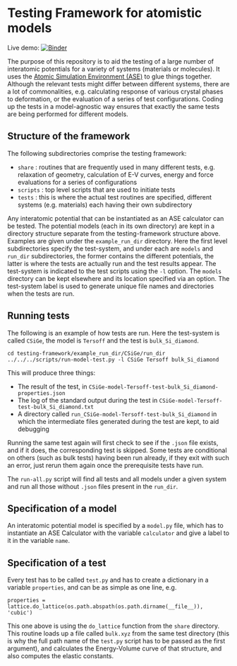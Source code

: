 Testing Framework for atomistic models
======================================

Live demo: [![Binder](https://mybinder.org/badge_logo.svg)](https://mybinder.org/v2/gh/libAtoms/testing-framework/public?filepath=examples%2Fdemo.ipynb)

The purpose of this repository is to aid the testing of a large number
of interatomic potentials for a variety of systems (materials or
molecules). It uses the [Atomic Simulation Environment (ASE)](https://gitlab.com/ase/ase) to glue
things together. Although the relevant tests might differ between
different systems, there are a lot of commonalities, e.g. calculating
response of various crystal phases to deformation, or the evaluation
of a series of test configurations. Coding up the tests in a
model-agnostic way ensures that exactly the same tests are being
performed for different models.


Structure of the framework
--------------------------

The following subdirectories comprise the testing framework:

- `share` : routines that are frequently used in many different
  tests, e.g. relaxation of geometry, calculation of E-V curves,
  energy and force evaluations for a series of configurations
- `scripts` : top level scripts that are used to initiate tests
- `tests` : this is where the actual test routines are specified,
  different systems (e.g. materials) each having their own
  subdirectory

Any interatomic potential that can be instantiated as an ASE
 calculator can be tested. The potential models (each in its own
 directory) are kept in a directory structure separate from the
 testing-framework structure above. Examples are given under the
 `example_run_dir` directory. Here the first level subdirectories specify
 the test-system, and under each are `models` and `run_dir` subdirectories,
 the former contains the different potentials, the latter is where
 the tests are actually run and the test results appear. The test-system
 is indicated to the test scripts using the `-l` option. The `models` directory
 can be kept elsewhere and its location specified via an option. The test-system
 label is used to generate unique file names and directories when the
 tests are run. 

Running tests
-------------

The following is an example of how tests are run. Here the test-system
is called `CSiGe`, the model is `Tersoff` and the test is `bulk_Si_diamond`.


```
cd testing-framework/example_run_dir/CSiGe/run_dir
../../../scripts/run-model-test.py -l CSiGe Tersoff bulk_Si_diamond
```

This will produce three things:

- The result of the test, in
  `CSiGe-model-Tersoff-test-bulk_Si_diamond-properties.json`
- The log of the standard output during the test in
  `CSiGe-model-Tersoff-test-bulk_Si_diamond.txt`
- A directory called `run_CSiGe-model-Tersoff-test-bulk_Si_diamond` in
  which the intermediate files generated during the test are kept, to
  aid debugging

Running the same test again will first check to see if the `.json`
file exists, and if it does, the corresponding test is skipped. Some tests
are conditional on others (such as bulk tests) having been run already, if they exit with such 
an error, just rerun them again once the prerequisite tests have run. 

The `run-all.py` script will find all tests and all models under a
given system and run all those without `.json` files present in the
`run_dir`.


Specification of a model
------------------------

An interatomic potential model is specified by a `model.py` file,
which has to instantiate an ASE Calculator with the variable `calculator`
and give a label to it in the variable `name`.

Specification of a test
-----------------------

Every test has to be called `test.py` and has to create a dictionary in a variable `properties`, and can be as simple as one line, e.g.
```
properties = lattice.do_lattice(os.path.abspath(os.path.dirname(__file__)), 'cubic')
```

This one above is using the `do_lattice` function from the `share`
directory. This routine loads up a file called `bulk.xyz` from the same test directory 
(this is why the full path name of the `test.py` script has to be
passed as the first argument), and calculates the Energy-Volume curve
of that structure, and also computes the elastic constants. 

